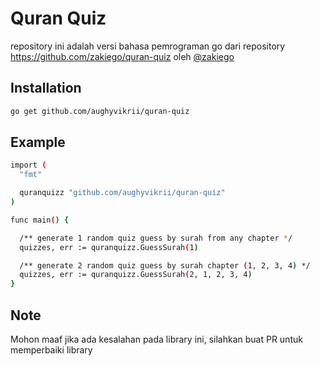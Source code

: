 # Quran Quiz

repository ini adalah versi bahasa pemrograman go dari repository https://github.com/zakiego/quran-quiz oleh [@zakiego](https://github.com/zakiego)

## Installation

```bash
go get github.com/aughyvikrii/quran-quiz
```

## Example

```bash
import (
  "fmt"

  quranquizz "github.com/aughyvikrii/quran-quiz"
)

func main() {

  /** generate 1 random quiz guess by surah from any chapter */
  quizzes, err := quranquizz.GuessSurah(1)

  /** generate 2 random quiz guess by surah chapter (1, 2, 3, 4) */
  quizzes, err := quranquizz.GuessSurah(2, 1, 2, 3, 4)
}
```


## Note
Mohon maaf jika ada kesalahan pada library ini, silahkan buat PR untuk memperbaiki library
